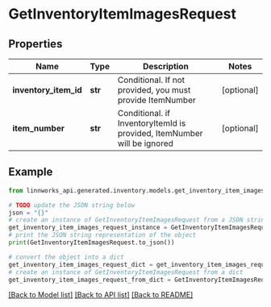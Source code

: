 # GetInventoryItemImagesRequest


## Properties

Name | Type | Description | Notes
------------ | ------------- | ------------- | -------------
**inventory_item_id** | **str** | Conditional. If not provided, you must provide ItemNumber | [optional] 
**item_number** | **str** | Conditional. if InventoryItemId is provided, ItemNumber will be ignored | [optional] 

## Example

```python
from linnworks_api.generated.inventory.models.get_inventory_item_images_request import GetInventoryItemImagesRequest

# TODO update the JSON string below
json = "{}"
# create an instance of GetInventoryItemImagesRequest from a JSON string
get_inventory_item_images_request_instance = GetInventoryItemImagesRequest.from_json(json)
# print the JSON string representation of the object
print(GetInventoryItemImagesRequest.to_json())

# convert the object into a dict
get_inventory_item_images_request_dict = get_inventory_item_images_request_instance.to_dict()
# create an instance of GetInventoryItemImagesRequest from a dict
get_inventory_item_images_request_from_dict = GetInventoryItemImagesRequest.from_dict(get_inventory_item_images_request_dict)
```
[[Back to Model list]](../README.md#documentation-for-models) [[Back to API list]](../README.md#documentation-for-api-endpoints) [[Back to README]](../README.md)


